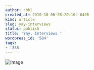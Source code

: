 ```yaml
---
author: cbhl
created_at: 2010-10-06 08:29:10 -0400
kind: article
slug: yay-interviews
status: publish
title: 'Yay, Interviews '
wordpress_id: '584'
tags:
- '365'
---
```


![image](//images.michael-chang.ca/blog/wp-content/uploads/2010/10/wpid-IMG_20101006_082810.jpg)
